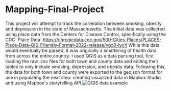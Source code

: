 # Mapping-Final-Project
This project will attempt to track the correlation between smoking, obesity and depression in the state of Massachusetts. 
The initial data was collected using place data from the Centers for Disease Control, specifically using the CDC 'Place Data' https://chronicdata.cdc.gov/500-Cities-Places/PLACES-Place-Data-GIS-Friendly-Format-2022-release/vgc8-iyc4
While this data would eventually be parsed, it was originally a smattering of health data from across the entire country. I used QGIS as a data parsing tool, first loading the raw .csv files for both town and county data and editing their tables to only include smoking, depression, and obesity data. Following this, the data for both town and county were exported to the geojson format for use in populating the next step: creating visualized data in Mapbox Studio and using Mapbox's storytelling API
![QGIS data example](https://user-images.githubusercontent.com/63604107/222976544-9435f286-e9e7-4541-86e9-a1902ca0fe22.jpg)
